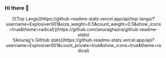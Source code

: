 ### Hi there 👋
<center>
[![Top Langs](https://github-readme-stats.vercel.app/api/top-langs/?username=Explosiver001&size_weight=0.5&count_weight=0.5&show_icons=true&theme=radical)](https://github.com/anuraghazra/github-readme-stats)<br>
![Anurag's GitHub stats](https://github-readme-stats.vercel.app/api?username=Explosiver001&count_private=true&show_icons=true&theme=radical)
</center>

<!--
**Explosiver001/Explosiver001** is a ✨ _special_ ✨ repository because its `README.md` (this file) appears on your GitHub profile.

Here are some ideas to get you started:

- 🔭 I’m currently working on ...
- 🌱 I’m currently learning ...
- 👯 I’m looking to collaborate on ...
- 🤔 I’m looking for help with ...
- 💬 Ask me about ...
- 📫 How to reach me: ...
- 😄 Pronouns: ...
- ⚡ Fun fact: ...
-->
